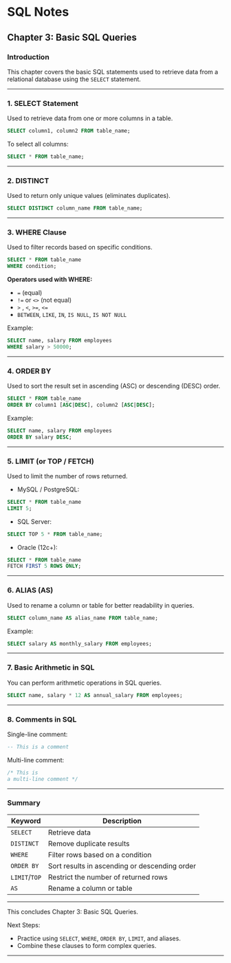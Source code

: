 
# SQL Notes

## Chapter 3: Basic SQL Queries

### Introduction
This chapter covers the basic SQL statements used to retrieve data from a relational database using the `SELECT` statement.

---

### 1. SELECT Statement
Used to retrieve data from one or more columns in a table.

```sql
SELECT column1, column2 FROM table_name;
```

To select all columns:
```sql
SELECT * FROM table_name;
```

---

### 2. DISTINCT
Used to return only unique values (eliminates duplicates).

```sql
SELECT DISTINCT column_name FROM table_name;
```

---

### 3. WHERE Clause
Used to filter records based on specific conditions.

```sql
SELECT * FROM table_name
WHERE condition;
```

**Operators used with WHERE:**
- `=` (equal)
- `!=` or `<>` (not equal)
- `>` , `<`, `>=`, `<=`
- `BETWEEN`, `LIKE`, `IN`, `IS NULL`, `IS NOT NULL`

Example:
```sql
SELECT name, salary FROM employees
WHERE salary > 50000;
```

---

### 4. ORDER BY
Used to sort the result set in ascending (ASC) or descending (DESC) order.

```sql
SELECT * FROM table_name
ORDER BY column1 [ASC|DESC], column2 [ASC|DESC];
```

Example:
```sql
SELECT name, salary FROM employees
ORDER BY salary DESC;
```

---

### 5. LIMIT (or TOP / FETCH)
Used to limit the number of rows returned.

- MySQL / PostgreSQL:
```sql
SELECT * FROM table_name
LIMIT 5;
```

- SQL Server:
```sql
SELECT TOP 5 * FROM table_name;
```

- Oracle (12c+):
```sql
SELECT * FROM table_name
FETCH FIRST 5 ROWS ONLY;
```

---

### 6. ALIAS (AS)
Used to rename a column or table for better readability in queries.

```sql
SELECT column_name AS alias_name FROM table_name;
```

Example:
```sql
SELECT salary AS monthly_salary FROM employees;
```

---

### 7. Basic Arithmetic in SQL
You can perform arithmetic operations in SQL queries.

```sql
SELECT name, salary * 12 AS annual_salary FROM employees;
```

---

### 8. Comments in SQL
Single-line comment:
```sql
-- This is a comment
```

Multi-line comment:
```sql
/* This is 
a multi-line comment */
```

---

### Summary

| Keyword       | Description                                   |
|---------------|-----------------------------------------------|
| `SELECT`      | Retrieve data                                 |
| `DISTINCT`    | Remove duplicate results                      |
| `WHERE`       | Filter rows based on a condition              |
| `ORDER BY`    | Sort results in ascending or descending order |
| `LIMIT`/`TOP` | Restrict the number of returned rows          |
| `AS`          | Rename a column or table                      |

---

This concludes Chapter 3: Basic SQL Queries.

Next Steps:
- Practice using `SELECT`, `WHERE`, `ORDER BY`, `LIMIT`, and aliases.
- Combine these clauses to form complex queries.

---
